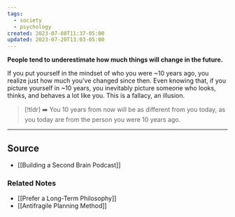 ```yaml
---
tags:
  - society
  - psychology
created: 2023-07-08T11:37-05:00
updated: 2023-07-20T13:03-05:00
---
```

**People tend to underestimate how much things will change in the future.**

If you put yourself in the mindset of who you were ~10 years ago, you realize just how much you’ve changed since then. Even knowing that, if you picture yourself in ~10 years, you inevitably picture someone who looks, thinks, and behaves a lot like you. This is a fallacy, an illusion.

> [!tldr] ➡️ You 10 years from now will be as different from you today, as you today are from the person you were 10 years ago.

---

## Source
- [[Building a Second Brain Podcast]]

### Related Notes
- [[Prefer a Long-Term Philosophy]]
- [[Antifragile Planning Method]]